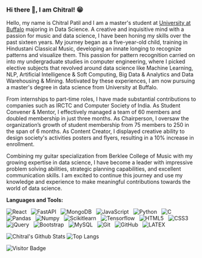 ### Hi there 👋, I am Chitral! 😁
<!--
**pChitral/pChitral** is a ✨ _special_ ✨ repository because its `README.md` (this file) appears on your GitHub profile.
Here are some ideas to get you started:

- 🔭 I’m currently working on ...
- 🌱 I’m currently learning ...
- 👯 I’m looking to collaborate on ...
- 🤔 I’m looking for help with ...
- 💬 Ask me about ...
- 📫 How to reach me: ...
- 😄 Pronouns: ...
- ⚡ Fun fact: ...
- 🤔 I’m looking for help with Statistics
- 👯 I’m looking to collaborate on ...
-->

Hello, my name is Chitral Patil and I am a master's student at [University at Buffalo](https://www.buffalo.edu/?gclid=Cj0KCQjw27mhBhC9ARIsAIFsETES3S4ElhtbdaDPDWNoGpreg4foIBAxgeRi3DQwqXA6xniSS0mBIJ8aAtwsEALw_wcB/) majoring in Data Science. A creative and inquisitive mind with a passion for music and data science, I have been honing my skills over the past sixteen years. My journey began as a five-year-old child, training in Hindustani Classical Music, developing an innate longing to recognize patterns and visualize them. This passion for pattern recognition carried on into my undergraduate studies in computer engineering, where I picked elective subjects that revolved around data science like Machine Learning, NLP, Artificial Intelligence & Soft Computing, Big Data & Analytics and Data Warehousing & Mining. Motivated by these experiences, I am now pursuing a master's degree in data science from University at Buffalo. 

From internships to part-time roles, I have made substantial contributions to companies such as IRCTC and Computer Society of India. As Student Convener & Mentor, I effectively managed a team of 60 members and doubled membership in just three months. As Chairperson, I oversaw the organization’s growth of student membership from 75 members to 250 in the span of 6 months. As Content Creator, I displayed creative ability to design society's activities posters and flyers, resulting in a 10% increase in enrollment.

Combining my guitar specialization from Berklee College of Music with my growing expertise in data science, I have become a leader with impressive problem solving abilities, strategic planning capabilities, and excellent communication skills. I am excited to continue this journey and use my knowledge and experience to make meaningful contributions towards the world of data science.

**Languages and Tools:** 

![React](https://img.shields.io/badge/-React-black?logo=react&style=social)&nbsp;&nbsp;
![FastAPI](https://img.shields.io/badge/-fastapi-black?logo=fastapi&style=social)&nbsp;&nbsp;
![MongoDB](https://img.shields.io/badge/-mongodb-black?logo=mongodb&style=social)&nbsp;&nbsp;
![JavaScript](https://img.shields.io/badge/-JavaScript-black?logo=javascript&style=social)&nbsp;&nbsp;
![Python](https://img.shields.io/badge/-Python-black?logo=Python&style=social)&nbsp;&nbsp;
![C](https://img.shields.io/badge/-C-black?logo=c&style=social)&nbsp;&nbsp;
![Pandas](https://img.shields.io/badge/-pandas-black?logo=pandas&style=social)&nbsp;&nbsp;
![Numpy](https://img.shields.io/badge/-Numpy-black?logo=numpy&style=social)&nbsp;&nbsp;
![Scikitlearn](https://img.shields.io/badge/-scikitlearn-black?logo=scikitlearn&style=social)&nbsp;&nbsp;
![Tensorflow](https://img.shields.io/badge/-Tensorflow-black?logo=tensorflow&style=social)&nbsp;&nbsp;
![HTML5](https://img.shields.io/badge/-HTML5-black?logo=html5&style=social)&nbsp;&nbsp;
![CSS3](https://img.shields.io/badge/-CSS3-black?logo=css3&style=social)&nbsp;&nbsp;
![jQuery](https://img.shields.io/badge/-jQuery-black?logo=jquery&style=social)&nbsp;&nbsp;
![Bootstrap](https://img.shields.io/badge/-Bootstrap-black?logo=bootstrap&style=social)&nbsp;&nbsp;
![MySQL](https://img.shields.io/badge/-MySQL-black?logo=mysql&style=social)&nbsp;&nbsp;
![Git](https://img.shields.io/badge/-Git-black?logo=git&style=social)&nbsp;&nbsp;
![GitHub](https://img.shields.io/badge/-GitHub-black?logo=github&style=social)&nbsp;&nbsp;
![LATEX](https://img.shields.io/badge/-LATEX-black?logo=latex&style=social)&nbsp;&nbsp;

![Chitral's Github Stats](https://github-readme-stats.vercel.app/api?username=pChitral&count_private=true&show_icons=true&include_all_commits=true)
![Top Langs](https://github-readme-stats.vercel.app/api/top-langs/?username=pChitral&hide=TeX&layout=compact)

![Visitor Badge](https://visitor-badge.laobi.icu/badge?page_id=pChitral.pChitral)
